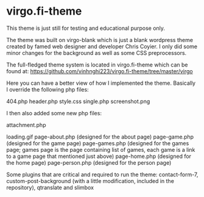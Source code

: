 virgo.fi-theme
==============

This theme is just still for testing and educational purpose only.

The theme was built on virgo-blank which is just a blank wordpress theme created by famed web designer and developer Chris Coyier. I only did some minor changes for the background as well as some CSS preprocessors. 

The full-fledged theme system is located in virgo.fi-theme which can be found at:
https://github.com/vinhnghi223/virgo.fi-theme/tree/master/virgo

Here you can have a better view of how I implemented the theme. Basically I override the following php files:

404.php
header.php
style.css
single.php
screenshot.png

I then also added some new php files:

attachment.php

loading.gif
page-about.php (designed for the about page)
page-game.php (designed for the game page)
page-games.php (designed for the games page; games page is the page containing list of games, each game is a link to a game page that mentioned just above)
page-home.php (designed for the home page)
page-person.php (designed for the person page)

Some plugins that are critical and required to run the theme: contact-form-7, custom-post-background (with a little modification, included in the repository), qtranslate and slimbox

